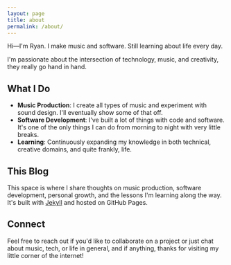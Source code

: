 ```yaml
---
layout: page
title: about
permalink: /about/
---
```


Hi—I'm Ryan. I make music and software. Still learning about life every day.

I'm passionate about the intersection of technology, music, and creativity, they really go hand in hand.

## What I Do

- **Music Production**: I create all types of music and experiment with sound design. I'll eventually show some of that off.
- **Software Development**: I've built a lot of things with code and software. It's one of the only things I can do from morning to night with very little breaks.
- **Learning**: Continuously expanding my knowledge in both technical, creative domains, and quite frankly, life.

## This Blog

This space is where I share thoughts on music production, software development, personal growth, and the lessons I'm learning along the way. It's built with [Jekyll](https://jekyllrb.com/) and hosted on GitHub Pages.

## Connect

Feel free to reach out if you'd like to collaborate on a project or just chat about music, tech, or life in general, and if anything, thanks for visiting my little corner of the internet!
